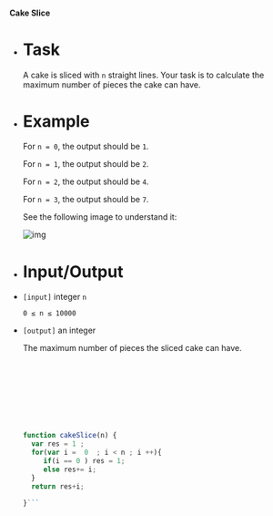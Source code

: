 #### Cake Slice

- # Task

  A cake is sliced with `n` straight lines. Your task is to calculate the maximum number of pieces the cake can have.

- # Example

  For `n = 0`, the output should be `1`.

  For `n = 1`, the output should be `2`.

  For `n = 2`, the output should be `4`.

  For `n = 3`, the output should be `7`.

  See the following image to understand it:

  ![img](https://cdn2.scratch.mit.edu/get_image/project/92275349_500x400.png?v=1450672809.79)

- # Input/Output


- `[input]` integer `n`

  `0 ≤ n ≤ 10000`


- `[output]` an integer

  The maximum number of pieces the sliced cake can have.

  ​

  ​

  ​

  ​

  ```javascript
  function cakeSlice(n) {
    var res = 1 ;
    for(var i =  0  ; i < n ; i ++){
  ​     if(i == 0 ) res = 1;
  ​     else res+= i;
    }
    return res+i;

  }```
  ```
